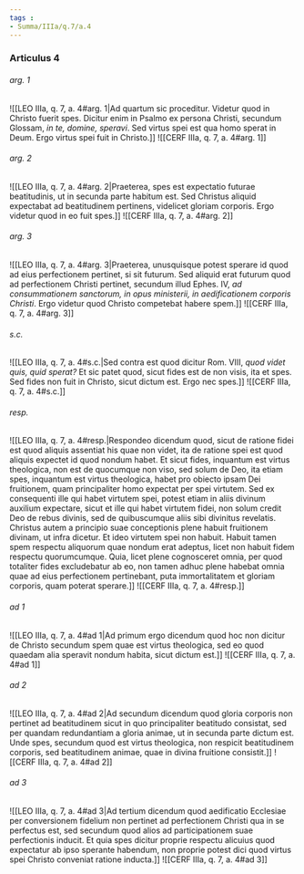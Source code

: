 ```yaml
---
tags : 
- Summa/IIIa/q.7/a.4
---
```


### Articulus 4

###### arg. 1
![[LEO IIIa, q. 7, a. 4#arg. 1|Ad quartum sic proceditur. Videtur quod in Christo fuerit spes. Dicitur enim in Psalmo ex persona Christi, secundum Glossam, *in te, domine, speravi*. Sed virtus spei est qua homo sperat in Deum. Ergo virtus spei fuit in Christo.]]
![[CERF IIIa, q. 7, a. 4#arg. 1]]

###### arg. 2
![[LEO IIIa, q. 7, a. 4#arg. 2|Praeterea, spes est expectatio futurae beatitudinis, ut in secunda parte habitum est. Sed Christus aliquid expectabat ad beatitudinem pertinens, videlicet gloriam corporis. Ergo videtur quod in eo fuit spes.]]
![[CERF IIIa, q. 7, a. 4#arg. 2]]

###### arg. 3
![[LEO IIIa, q. 7, a. 4#arg. 3|Praeterea, unusquisque potest sperare id quod ad eius perfectionem pertinet, si sit futurum. Sed aliquid erat futurum quod ad perfectionem Christi pertinet, secundum illud Ephes. IV, *ad consummationem sanctorum, in opus ministerii, in aedificationem corporis Christi*. Ergo videtur quod Christo competebat habere spem.]]
![[CERF IIIa, q. 7, a. 4#arg. 3]]

###### s.c.
![[LEO IIIa, q. 7, a. 4#s.c.|Sed contra est quod dicitur Rom. VIII, *quod videt quis, quid sperat?* Et sic patet quod, sicut fides est de non visis, ita et spes. Sed fides non fuit in Christo, sicut dictum est. Ergo nec spes.]]
![[CERF IIIa, q. 7, a. 4#s.c.]]

###### resp.
![[LEO IIIa, q. 7, a. 4#resp.|Respondeo dicendum quod, sicut de ratione fidei est quod aliquis assentiat his quae non videt, ita de ratione spei est quod aliquis expectet id quod nondum habet. Et sicut fides, inquantum est virtus theologica, non est de quocumque non viso, sed solum de Deo, ita etiam spes, inquantum est virtus theologica, habet pro obiecto ipsam Dei fruitionem, quam principaliter homo expectat per spei virtutem. Sed ex consequenti ille qui habet virtutem spei, potest etiam in aliis divinum auxilium expectare, sicut et ille qui habet virtutem fidei, non solum credit Deo de rebus divinis, sed de quibuscumque aliis sibi divinitus revelatis. Christus autem a principio suae conceptionis plene habuit fruitionem divinam, ut infra dicetur. Et ideo virtutem spei non habuit. Habuit tamen spem respectu aliquorum quae nondum erat adeptus, licet non habuit fidem respectu quorumcumque. Quia, licet plene cognosceret omnia, per quod totaliter fides excludebatur ab eo, non tamen adhuc plene habebat omnia quae ad eius perfectionem pertinebant, puta immortalitatem et gloriam corporis, quam poterat sperare.]]
![[CERF IIIa, q. 7, a. 4#resp.]]

###### ad 1
![[LEO IIIa, q. 7, a. 4#ad 1|Ad primum ergo dicendum quod hoc non dicitur de Christo secundum spem quae est virtus theologica, sed eo quod quaedam alia speravit nondum habita, sicut dictum est.]]
![[CERF IIIa, q. 7, a. 4#ad 1]]

###### ad 2
![[LEO IIIa, q. 7, a. 4#ad 2|Ad secundum dicendum quod gloria corporis non pertinet ad beatitudinem sicut in quo principaliter beatitudo consistat, sed per quandam redundantiam a gloria animae, ut in secunda parte dictum est. Unde spes, secundum quod est virtus theologica, non respicit beatitudinem corporis, sed beatitudinem animae, quae in divina fruitione consistit.]]
![[CERF IIIa, q. 7, a. 4#ad 2]]

###### ad 3
![[LEO IIIa, q. 7, a. 4#ad 3|Ad tertium dicendum quod aedificatio Ecclesiae per conversionem fidelium non pertinet ad perfectionem Christi qua in se perfectus est, sed secundum quod alios ad participationem suae perfectionis inducit. Et quia spes dicitur proprie respectu alicuius quod expectatur ab ipso sperante habendum, non proprie potest dici quod virtus spei Christo conveniat ratione inducta.]]
![[CERF IIIa, q. 7, a. 4#ad 3]]

